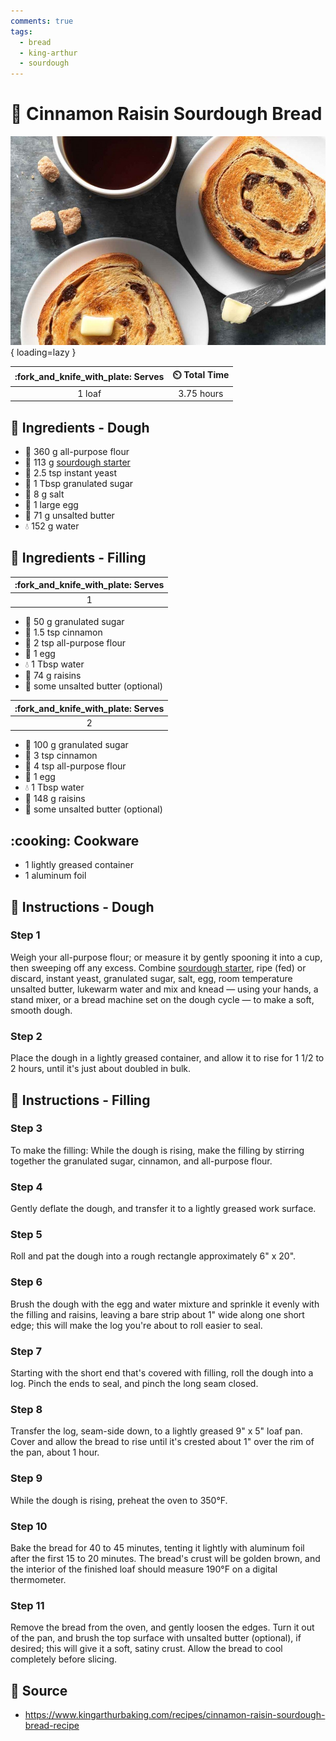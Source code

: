 ```yaml
---
comments: true
tags:
  - bread
  - king-arthur
  - sourdough
---
```

# :bread: Cinnamon Raisin Sourdough Bread

![Cinnamon Raisin Sourdough Bread][1]{ loading=lazy }

| :fork_and_knife_with_plate: Serves | :timer_clock: Total Time |
|:----------------------------------:|:-----------------------: |
| 1 loaf | 3.75 hours |

## :salt: Ingredients - Dough

- :ear_of_rice: 360 g all-purpose flour
- :microbe: 113 g [sourdough starter][2]
- :microbe: 2.5 tsp instant yeast
- :candy: 1 Tbsp granulated sugar
- :salt: 8 g salt
- :egg: 1 large egg
- :butter: 71 g unsalted butter
- :droplet: 152 g water

## :salt: Ingredients - Filling

| :fork_and_knife_with_plate: Serves |
|:----------------------------------:|
| 1 |

- :candy: 50 g granulated sugar
- :custard: 1.5 tsp cinnamon
- :ear_of_rice: 2 tsp all-purpose flour
- :egg: 1 egg
- :droplet: 1 Tbsp water
- :grapes: 74 g raisins
- :butter: some unsalted butter (optional)

| :fork_and_knife_with_plate: Serves |
|:----------------------------------:|
| 2 |

- :candy: 100 g granulated sugar
- :custard: 3 tsp cinnamon
- :ear_of_rice: 4 tsp all-purpose flour
- :egg: 1 egg
- :droplet: 1 Tbsp water
- :grapes: 148 g raisins
- :butter: some unsalted butter (optional)

## :cooking: Cookware

- 1 lightly greased container
- 1 aluminum foil

## :pencil: Instructions - Dough

### Step 1

Weigh your all-purpose flour; or measure it by gently spooning it into a cup, then sweeping off any excess.
Combine [sourdough starter][2], ripe (fed) or discard, instant yeast, granulated sugar, salt, egg, room temperature
unsalted butter, lukewarm water and mix and knead — using your hands, a stand mixer, or a bread machine set on the
dough cycle — to make a soft, smooth dough.

### Step 2

Place the dough in a lightly greased container, and allow it to rise for 1 1/2 to 2 hours, until it's just about doubled
in bulk.

## :pencil: Instructions - Filling

### Step 3

To make the filling: While the dough is rising, make the filling by stirring together the granulated sugar, cinnamon,
and all-purpose flour.

### Step 4

Gently deflate the dough, and transfer it to a lightly greased work surface.

### Step 5

Roll and pat the dough into a rough rectangle approximately 6" x 20".

### Step 6

Brush the dough with the egg and water mixture and sprinkle it evenly with the filling and raisins, leaving a bare strip
about 1" wide along one short edge; this will make the log you're about to roll easier to seal.

### Step 7

Starting with the short end that's covered with filling, roll the dough into a log. Pinch the ends to seal, and pinch
the long seam closed.

### Step 8

Transfer the log, seam-side down, to a lightly greased 9" x 5" loaf pan. Cover and allow the bread to rise until it's
crested about 1" over the rim of the pan, about 1 hour.

### Step 9

While the dough is rising, preheat the oven to 350°F.

### Step 10

Bake the bread for 40 to 45 minutes, tenting it lightly with aluminum foil after the first 15 to 20 minutes. The bread's
crust will be golden brown, and the interior of the finished loaf should measure 190°F on a digital thermometer.

### Step 11

Remove the bread from the oven, and gently loosen the edges. Turn it out of the pan, and brush the top surface with
unsalted butter (optional), if desired; this will give it a soft, satiny crust. Allow the bread to cool completely
before slicing.

## :link: Source

- <https://www.kingarthurbaking.com/recipes/cinnamon-raisin-sourdough-bread-recipe>

[1]: <../assets/images/cinnamon-raisin-sourdough-bread.jpg>
[2]: <../ingredients/sourdough-starter.md>
